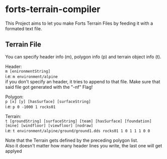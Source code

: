 # forts-terrain-compiler

This Project aims to let you make Forts Terrain Files by feeding it with a formated text file.

## Terrain File
You can specify header info (m), polygon info (p) and terrain object info (t).<br/>

Header:<br/>
``m [enironmentString]``<br/>
i.e: ``m environment/alpine``<br/>
if you don't specify an header, it tries to append to that file. Make sure that said file got generated with the "-nf" Flag! <br/>

Polygon:<br/>
``p [x] [y] [hasSurface] [surfaceString]``<br/>
i.e: ``p 0 -1000 1 rocks01``<br/>

Terrain:<br/>
``t [groundString] [surfaceString] [team] [hasSurface] [foundation] [mine] [windfloor] [viewfloor] [nodraw]``<br/>
i.e: ``t environment/alpine/ground/ground1.dds rocks01 1 0 1 1 1 0 0``<br/>

Note that the Terrain gets defined by the preceding polygon list.<br/>
Also it doesn't matter how many header lines you write, the last one will get applyed
